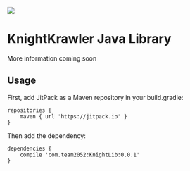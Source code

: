 [![](https://jitpack.io/v/com.team2052/KnightLib.svg)](https://jitpack.io/#com.team2052/KnightLib)
# KnightKrawler Java Library

More information coming soon

## Usage
First, add JitPack as a Maven repository in your build.gradle:

```
repositories {
    maven { url 'https://jitpack.io' }
}
```

Then add the dependency:

```
dependencies {
    compile 'com.team2052:KnightLib:0.0.1'
}
```